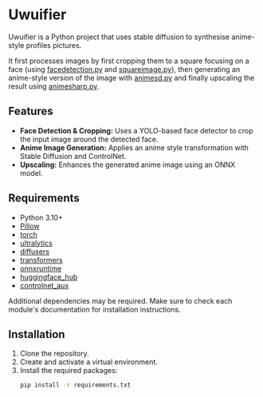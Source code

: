# Uwuifier

Uwuifier is a Python project that uses stable diffusion to synthesise anime-style profiles pictures.

It first processes images by first cropping them to a square focusing on a face (using [facedetection.py](facedetection.py) and [squareimage.py](squareimage.py)), then generating an anime-style version of the image with [animesd.py](animesd.py) and finally upscaling the result using [animesharp.py](animesharp.py).

## Features

- **Face Detection & Cropping:** Uses a YOLO-based face detector to crop the input image around the detected face.
- **Anime Image Generation:** Applies an anime style transformation with Stable Diffusion and ControlNet.
- **Upscaling:** Enhances the generated anime image using an ONNX model.

## Requirements

- Python 3.10+  
- [Pillow](https://python-pillow.org/)
- [torch](https://pytorch.org/)
- [ultralytics](https://github.com/ultralytics/ultralytics)
- [diffusers](https://github.com/huggingface/diffusers)
- [transformers](https://github.com/huggingface/transformers)
- [onnxruntime](https://github.com/microsoft/onnxruntime)
- [huggingface_hub](https://github.com/huggingface/huggingface_hub)
- [controlnet_aux](path/to/file)

Additional dependencies may be required. Make sure to check each module's documentation for installation instructions.

## Installation

1. Clone the repository.
2. Create and activate a virtual environment.
3. Install the required packages:
   ```sh
   pip install -r requirements.txt